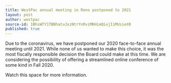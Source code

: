 ```yaml
---
title: WestPac annual meeting in Reno postponed to 2021
layout: post
author: westpac
source-id: 1BhsWTY1TBNhatuJxzNtrYnRviMKHimQixjIiMUsieX0
published: true
---
```

Due to the coronavirus, we have postponed our 2020 face-to-face annual meeting until 2021. While none of us wanted to make this choice, it was the most fiscally responsible decision the Board could make at this time. We are considering the possibility of offering a streamlined online conference of some kind in Fall 2020. 

Watch this space for more information.

